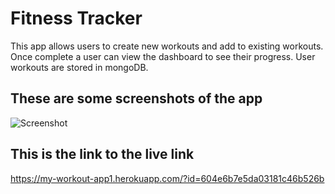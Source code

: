 # Fitness Tracker

This app allows users to create new workouts and add to existing workouts. Once complete a user can view the dashboard to see their progress. 
User workouts are stored in mongoDB.

## These are some screenshots of the app
![Screenshot](../main/images/cardio.png)

## This is the link to the live link

https://my-workout-app1.herokuapp.com/?id=604e6b7e5da03181c46b526b
